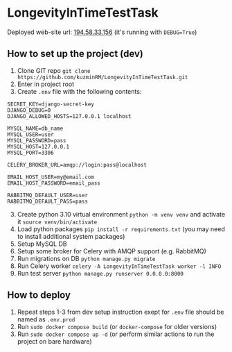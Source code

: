 # LongevityInTimeTestTask

Deployed web-site url: [194.58.33.156](http://194.58.33.156/) (it's running with `DEBUG=True`)

## How to set up the project (dev)
1. Clone GIT repo `git clone https://github.com/kuzminRM/LongevityInTimeTestTask.git`
2. Enter in project root
3. Create `.env` file with the following contents:
```
SECRET_KEY=django-secret-key
DJANGO_DEBUG=0
DJANGO_ALLOWED_HOSTS=127.0.0.1 localhost

MYSQL_NAME=db_name
MYSQL_USER=user
MYSQL_PASSWORD=pass
MYSQL_HOST=127.0.0.1
MYSQL_PORT=3306

CELERY_BROKER_URL=amqp://login:pass@localhost

EMAIL_HOST_USER=my@email.com
EMAIL_HOST_PASSWORD=email_pass

RABBITMQ_DEFAULT_USER=user
RABBITMQ_DEFAULT_PASS=pass
```
3. Create python 3.10 virtual environment `python -m venv venv` and activate it `source venv/bin/activate`
4. Load python packages `pip install -r requirements.txt` (you may need to install additional system packages)
5. Setup MySQL DB
6. Setup some broker for Celery with AMQP support (e.g. RabbitMQ)
7. Run migrations on DB `python manage.py migrate`
8. Run Celery worker `celery -A LongevityInTimeTestTask worker -l INFO`
9. Run test server `python manage.py runserver 0.0.0.0:8000`

## How to deploy
1. Repeat steps 1-3 from dev setup instruction exept for `.env` file should be named as `.env.prod`
2. Run `sudo docker compose build` (or `docker-compose` for older versions)
3. Run `sudo docker compose up -d` (or perform similar actions to run the project on bare hardware)
